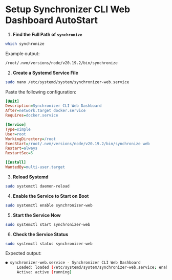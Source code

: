 # Setup Synchronizer CLI Web Dashboard AutoStart

1. **Find the Full Path of `synchronize`**

```bash
which synchronize
```

Example output:

```bash
/root/.nvm/versions/node/v20.19.2/bin/synchronize
```

2. **Create a Systemd Service File**

```bash
sudo nano /etc/systemd/system/synchronizer-web.service
```

Paste the following configuration:

```ini
[Unit]
Description=Synchronizer CLI Web Dashboard
After=network.target docker.service
Requires=docker.service

[Service]
Type=simple
User=root
WorkingDirectory=/root
ExecStart=/root/.nvm/versions/node/v20.19.2/bin/synchronize web
Restart=always
RestartSec=5

[Install]
WantedBy=multi-user.target
```

3. **Reload Systemd**

```bash
sudo systemctl daemon-reload
```

4. **Enable the Service to Start on Boot**

```bash
sudo systemctl enable synchronizer-web
```

5. **Start the Service Now**

```bash
sudo systemctl start synchronizer-web
```

6. **Check the Service Status**

```bash
sudo systemctl status synchronizer-web
```

Expected output:

```bash
● synchronizer-web.service - Synchronizer CLI Web Dashboard
     Loaded: loaded (/etc/systemd/system/synchronizer-web.service; enabled)
     Active: active (running)
```
